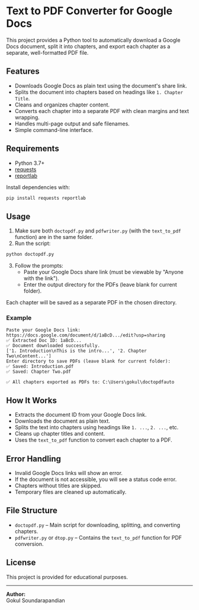 # Text to PDF Converter for Google Docs

This project provides a Python tool to automatically download a Google Docs document, split it into chapters, and export each chapter as a separate, well-formatted PDF file.

## Features

- Downloads Google Docs as plain text using the document's share link.
- Splits the document into chapters based on headings like `1. Chapter Title`.
- Cleans and organizes chapter content.
- Converts each chapter into a separate PDF with clean margins and text wrapping.
- Handles multi-page output and safe filenames.
- Simple command-line interface.

## Requirements

- Python 3.7+
- [requests](https://pypi.org/project/requests/)
- [reportlab](https://pypi.org/project/reportlab/)

Install dependencies with:

```sh
pip install requests reportlab
```

## Usage

1. Make sure both `doctopdf.py` and `pdfwriter.py` (with the `text_to_pdf` function) are in the same folder.
2. Run the script:

```sh
python doctopdf.py
```

3. Follow the prompts:
   - Paste your Google Docs share link (must be viewable by "Anyone with the link").
   - Enter the output directory for the PDFs (leave blank for current folder).

Each chapter will be saved as a separate PDF in the chosen directory.

### Example

```
Paste your Google Docs link: https://docs.google.com/document/d/1aBcD.../edit?usp=sharing
✅ Extracted Doc ID: 1aBcD...
✅ Document downloaded successfully.
['1. Introduction\nThis is the intro...', '2. Chapter Two\nContent...']
Enter directory to save PDFs (leave blank for current folder):
✅ Saved: Introduction.pdf
✅ Saved: Chapter Two.pdf

✅ All chapters exported as PDFs to: C:\Users\gokul\doctopdfauto
```

## How It Works

- Extracts the document ID from your Google Docs link.
- Downloads the document as plain text.
- Splits the text into chapters using headings like `1. ...`, `2. ...`, etc.
- Cleans up chapter titles and content.
- Uses the `text_to_pdf` function to convert each chapter to a PDF.

## Error Handling

- Invalid Google Docs links will show an error.
- If the document is not accessible, you will see a status code error.
- Chapters without titles are skipped.
- Temporary files are cleaned up automatically.

## File Structure

- `doctopdf.py` – Main script for downloading, splitting, and converting chapters.
- `pdfwriter.py` or `dtop.py` – Contains the `text_to_pdf` function for PDF conversion.

## License

This project is provided for educational purposes.

---

**Author:**  
Gokul Soundarapandian